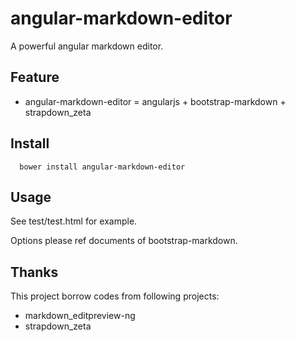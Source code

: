 # angular-markdown-editor

A powerful angular markdown editor.

## Feature

* angular-markdown-editor = angularjs + bootstrap-markdown + strapdown_zeta

## Install 

```
  bower install angular-markdown-editor
```

## Usage

See test/test.html for example.

Options please ref documents of bootstrap-markdown.

## Thanks

This project borrow codes from following projects:

* markdown_editpreview-ng
* strapdown_zeta
